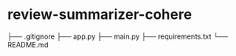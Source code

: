 # review-summarizer-cohere
├── .gitignore
├── app.py
├── main.py
├── requirements.txt
└── README.md
